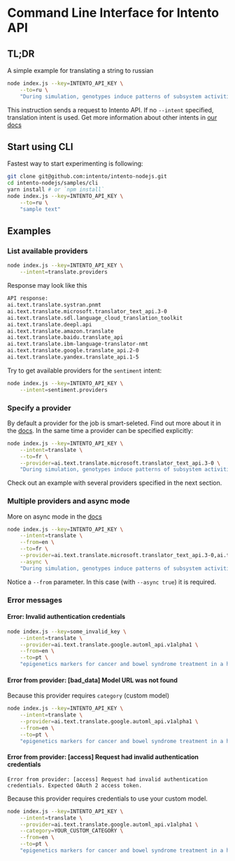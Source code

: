 # Command Line Interface for Intento API

## TL;DR

A simple example for translating a string to russian

```sh
node index.js --key=INTENTO_API_KEY \
    --to=ru \
    "During simulation, genotypes induce patterns of subsystem activities"
```

This instruction sends a request to Intento API. If no `--intent` specified, translation intent is used.
Get more information about other intents in [our docs](https://intento.github.io/intento-api/#basic-usage)

## Start using CLI

Fastest way to start experimenting is following:

```sh
git clone git@github.com:intento/intento-nodejs.git
cd intento-nodejs/samples/cli
yarn install # or `npm install`
node index.js --key=INTENTO_API_KEY \
    --to=ru \
    "sample text"
```

## Examples

### List available providers

```sh
node index.js --key=INTENTO_API_KEY \
    --intent=translate.providers
```

Response may look like this

```sh
API response:
ai.text.translate.systran.pnmt
ai.text.translate.microsoft.translator_text_api.3-0
ai.text.translate.sdl.language_cloud_translation_toolkit
ai.text.translate.deepl.api
ai.text.translate.amazon.translate
ai.text.translate.baidu.translate_api
ai.text.translate.ibm-language-translator-nmt
ai.text.translate.google.translate_api.2-0
ai.text.translate.yandex.translate_api.1-5
```

Try to get available providers for the `sentiment` intent:

```sh
node index.js --key=INTENTO_API_KEY \
    --intent=sentiment.providers
```

### Specify a provider

By default a provider for the job is smart-seleted. Find out more about it in the [docs](https://intento.github.io/intento-api/#smart-routing).
In the same time a provider can be specified explicitly:

```sh
node index.js --key=INTENTO_API_KEY \
    --intent=translate \
    --to=fr \
    --provider=ai.text.translate.microsoft.translator_text_api.3-0 \
    "During simulation, genotypes induce patterns of subsystem activities"
```

Check out an example with several providers specified in the next section.

### Multiple providers and async mode

More on async mode in the [docs](https://intento.github.io/intento-api/#async-mode)

```sh
node index.js --key=INTENTO_API_KEY \
    --intent=translate \
    --from=en \
    --to=fr \
    --provider=ai.text.translate.microsoft.translator_text_api.3-0,ai.text.translate.google.translate_api.2-0 \
    --async \
    "During simulation, genotypes induce patterns of subsystem activities"
```

Notice a `--from` parameter. In this case (with `--async true`) it is required.

### Error messages

#### Error: Invalid authentication credentials

```sh
node index.js --key=some_invalid_key \
    --intent=translate \
    --provider=ai.text.translate.google.automl_api.v1alpha1 \
    --from=en \
    --to=pt \
    "epigenetics markers for cancer and bowel syndrome treatment in a hospital setting"
```

#### Error from provider: [bad_data] Model URL was not found

Because this provider requires `category` (custom model)

```sh
node index.js --key=INTENTO_API_KEY \
    --intent=translate \
    --provider=ai.text.translate.google.automl_api.v1alpha1 \
    --from=en \
    --to=pt \
    "epigenetics markers for cancer and bowel syndrome treatment in a hospital setting"
```

#### Error from provider: [access] Request had invalid authentication credentials

`Error from provider: [access] Request had invalid authentication credentials. Expected OAuth 2 access token.`

Because this provider requires credentials to use your custom model.

```sh
node index.js --key=INTENTO_API_KEY \
    --intent=translate \
    --provider=ai.text.translate.google.automl_api.v1alpha1 \
    --category=YOUR_CUSTOM_CATEGORY \
    --from=en \
    --to=pt \
    "epigenetics markers for cancer and bowel syndrome treatment in a hospital setting"
```
